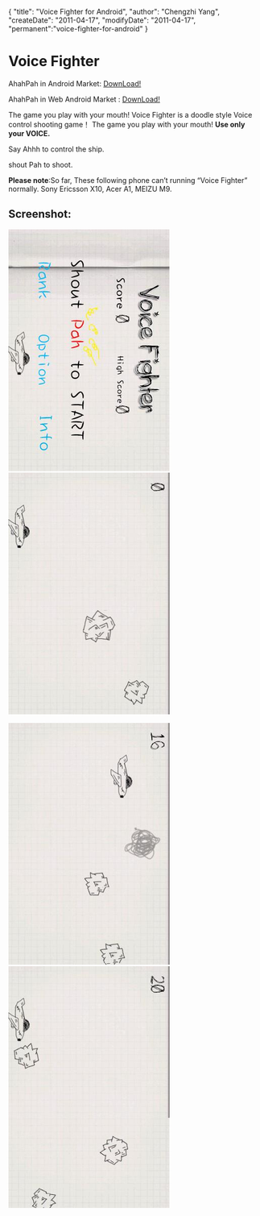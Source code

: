{
    "title": "Voice Fighter for Android",
    "author": "Chengzhi Yang",
    "createDate": "2011-04-17",
    "modifyDate": "2011-04-17",
    "permanent":"voice-fighter-for-android"
}

# Voice Fighter

AhahPah in Android Market: [DownLoad!](market://details?id=me.codeand.ahahpah_en)

AhahPah in Web Android Market : [DownLoad!](https://market.android.com/details?id=me.codeand.ahahpah_en)

The game you play with your mouth!
Voice Fighter is a doodle style Voice control shooting game！
The game you play with your mouth!
**Use only your VOICE.**

Say Ahhh to control the ship.

shout Pah to shoot.

**Please note**:So far, These following phone can’t running “Voice Fighter” normally. Sony Ericsson X10, Acer A1, MEIZU M9.

## Screenshot:
![alt text](../attachment/voice-fight-android/ss1.jpg "Logo Title Text 1")
![alt text](../attachment/voice-fight-android/ss2.jpg "Logo Title Text 1")

![alt text](../attachment/voice-fight-android/ss3.jpg "Logo Title Text 1")
![alt text](../attachment/voice-fight-android/ss4.jpg "Logo Title Text 1")
